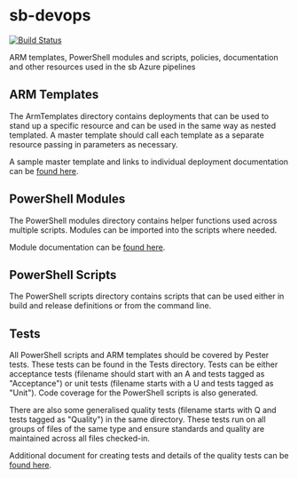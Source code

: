 # sb-devops

[![Build Status](https://dev.azure.com/sb-cloud/sb/_apis/build/status/sb-devops?branchName=master)](https://dev.azure.com/sb-cloud/sb/_build/latest?definitionId=11&branchName=master) 

ARM templates, PowerShell modules and scripts, policies, documentation and other resources used in the sb Azure pipelines

## ARM Templates

The ArmTemplates directory contains deployments that can be used to stand up a specific resource and can be used in the same way as nested templated.
A master template should call each template as a separate resource passing in parameters as necessary.

A sample master template and links to individual deployment documentation can be [found here](ArmTemplates/README.md).

## PowerShell Modules

The PowerShell modules directory contains helper functions used across multiple scripts.
Modules can be imported into the scripts where needed.

Module documentation can be [found here](PSModules/README.md).

## PowerShell Scripts

The PowerShell scripts directory contains scripts that can be used either in build and release definitions or from the command line.

## Tests

All PowerShell scripts and ARM templates should be covered by Pester tests.
These tests can be found in the Tests directory. 
Tests can be either acceptance tests (filename should start with an A and tests tagged as "Acceptance")
or unit tests (filename starts with a U and tests tagged as "Unit").
Code coverage for the PowerShell scripts is also generated.

There are also some generalised quality tests (filename starts with Q and tests tagged as "Quality") in the same directory.
These tests run on all groups of files of the same type and ensure standards and quality are maintained across all files checked-in.

Additional document for creating tests and details of the quality tests can be [found here](ArmTemplates/README.md).
